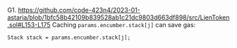 G1. https://github.com/code-423n4/2023-01-astaria/blob/1bfc58b42109b839528ab1c21dc9803d663df898/src/LienToken.sol#L153-L175
Caching ``params.encumber.stack[j]`` can save gas: 
```
Stack stack = params.encumber.stack[j]; 

```
